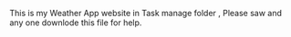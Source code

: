 This is my Weather App website in Task manage folder , Please saw and any one downlode this file for help.
